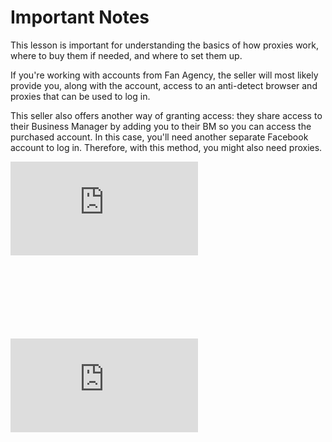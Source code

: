 # Important Notes

This lesson is important for understanding the basics of how proxies work, where to buy them if needed, and where to set them up.

If you're working with accounts from Fan Agency, the seller will most likely provide you, along with the account, access to an anti-detect browser and proxies that can be used to log in.

This seller also offers another way of granting access: they share access to their Business Manager by adding you to their BM so you can access the purchased account. In this case, you'll need another separate Facebook account to log in. Therefore, with this method, you might also need proxies.

<div class="mb-8" style="aspect-ratio: 16/9;">
  <iframe class="w-full h-full rounded-lg" src="https://www.youtube.com/embed/UGpFwrgxkXc?si=JhHMMiLypAxsgfUj" title="YouTube video player" frameborder="0" allow="accelerometer; autoplay; clipboard-write; encrypted-media; gyroscope; picture-in-picture; web-share" referrerpolicy="strict-origin-when-cross-origin" allowfullscreen></iframe>
</div>
<div class="mb-8" style="aspect-ratio: 16/9;">
  <iframe class="w-full h-full rounded-lg" src="https://www.youtube.com/embed/ZYHb5AMUkTE?si=NuABRa5Geq-Sfe9t" title="YouTube video player" frameborder="0" allow="accelerometer; autoplay; clipboard-write; encrypted-media; gyroscope; picture-in-picture; web-share" referrerpolicy="strict-origin-when-cross-origin" allowfullscreen></iframe>
</div>